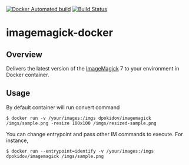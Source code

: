 [![Docker Automated build](https://img.shields.io/docker/automated/jrottenberg/ffmpeg.svg)](https://hub.docker.com/r/dpokidov/imagemagick/)
[![Build Status](https://travis-ci.org/dooman87/imagemagick-docker.svg?branch=master)](https://travis-ci.org/dooman87/imagemagick-docker)

# imagemagick-docker

## Overview

Delivers the latest version of the [ImageMagick](imagemagick.org) 7 to your environment in Docker container.

## Usage

By default container will run convert command

```
$ docker run -v /your/images:/imgs dpokidov/imagemagick /imgs/sample.png -resize 100x100 /imgs/resized-sample.png
```

You can change entrypoint and pass other IM commands to execute. For instance,

```
$ docker run --entrypoint=identify -v /your/images:/imgs dpokidov/imagemagick /imgs/sample.png
```



